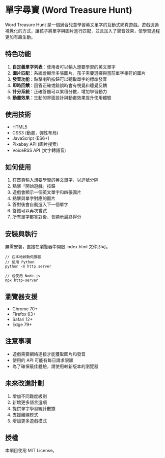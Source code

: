 # 單字尋寶 (Word Treasure Hunt)

Word Treasure Hunt 是一個適合兒童學習英文單字的互動式網頁遊戲。遊戲透過視覺化的方式，讓孩子將單字與圖片進行匹配，並且加入了聲音效果，使學習過程更加有趣生動。

## 特色功能

1. **自定義單字列表**：使用者可以輸入想要學習的英文單字
2. **圖片匹配**：系統會顯示多張圖片，孩子需要選擇與當前單字相符的圖片
3. **發音功能**：點擊喇叭按鈕可以聽取單字的標準發音
4. **即時回饋**：回答正確或錯誤時會有視覺和聽覺反饋
5. **計分系統**：正確答題可以累積分數，增加學習動力
6. **動畫效果**：生動的界面設計與動畫效果提升使用體驗

## 使用技術

- HTML5
- CSS3 (動畫，彈性布局)
- JavaScript (ES6+)
- Pixabay API (圖片搜索)
- VoiceRSS API (文字轉語音)

## 如何使用

1. 在首頁輸入想要學習的英文單字，以逗號分隔
2. 點擊「開始遊戲」按鈕
3. 遊戲會顯示一個英文單字和四張圖片
4. 點擊與單字對應的圖片
5. 答對後會自動進入下一個單字
6. 答錯可以再次嘗試
7. 所有單字都答對後，會顯示最終得分

## 安裝與執行

無需安裝，直接在瀏覽器中開啟 index.html 文件即可。

```
// 在本地啟動伺服器
// 使用 Python
python -m http.server

// 或使用 Node.js
npx http-server
```

## 瀏覽器支援

- Chrome 70+
- Firefox 63+
- Safari 12+
- Edge 79+

## 注意事項

- 遊戲需要網絡連接才能獲取圖片和發音
- 使用的 API 可能有每日請求限額
- 為了確保最佳體驗，請使用較新版本的瀏覽器

## 未來改進計劃

1. 增加不同難度級別
2. 新增更多語言選項
3. 提供單字學習統計數據
4. 支援離線模式
5. 增加更多遊戲模式

## 授權

本項目使用 MIT License。

